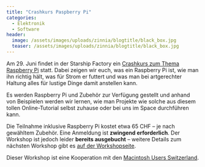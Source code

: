 ```yaml
---
title: "Crashkurs Paspberry Pi"
categories:
  - Elektronik
  - Software
header:
  image: /assets/images/uploads/zinnia/blogtitle/black_box.jpg
  teaser: /assets/images/uploads/zinnia/blogtitle/black_box.jpg
---
```


Am 29. Juni findet in der Starship Factory ein [Crashkurs zum Thema Raspberry Pi](https://starship-factory.ch/workshops/crahkurs-raspberry-pi/) statt. Dabei zeigen wir euch, was ein Raspberry Pi ist, wie man ihn richtig hält, was für Strom er futtert und was man bei artgerechter Haltung alles für lustige Dinge damit anstellen kann.

Es werden Raspberry Pi und Zubehör zur Verfügung gestellt und anhand von Beispielen werden wir lernen, wie man Projekte wie solche aus diesem tollen Online-Tutorial selbst zuhause oder bei uns im Space durchführen kann.

Die Teilnahme inklusive Raspberry Pi kostet etwa 65 CHF – je nach gewähltem Zubehör. Eine Anmeldung ist **zwingend erforderlich**. Der Workshop ist jedoch leider **bereits ausgebucht** – weitere Details zum nächsten Workshop gibt es [auf der Workshopseite](https://starship-factory.ch/workshops/crahkurs-raspberry-pi/).

Dieser Workshop ist eine Kooperation mit den [Macintosh Users Switzerland](http://www.mus.ch/component/jcalpro/149-default/150-lt-basel/557-lt-basel?Itemid=86).
